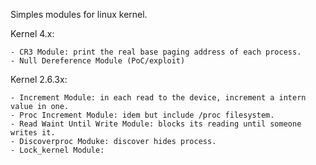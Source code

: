 Simples modules for linux kernel.

Kernel 4.x:

	- CR3 Module: print the real base paging address of each process.
	- Null Dereference Module (PoC/exploit)

Kernel 2.6.3x:

	- Increment Module: in each read to the device, increment a intern value in one.
	- Proc Increment Module: idem but include /proc filesystem.
	- Read Waint Until Write Module: blocks its reading until someone writes it.
	- Discoverproc Moduke: discover hides process.
	- Lock_kernel Module: 

